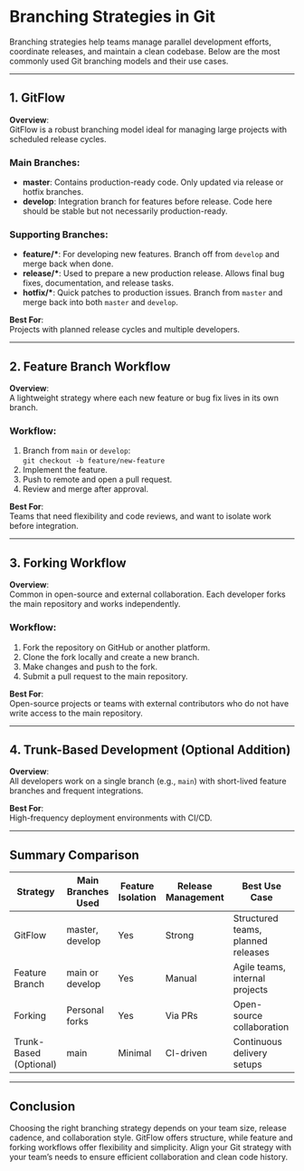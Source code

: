 # Branching Strategies in Git

Branching strategies help teams manage parallel development efforts, coordinate releases, and maintain a clean codebase. Below are the most commonly used Git branching models and their use cases.

---

## 1. GitFlow

**Overview**:  
GitFlow is a robust branching model ideal for managing large projects with scheduled release cycles.

### Main Branches:
- **master**: Contains production-ready code. Only updated via release or hotfix branches.
- **develop**: Integration branch for features before release. Code here should be stable but not necessarily production-ready.

### Supporting Branches:
- **feature/\***: For developing new features. Branch off from `develop` and merge back when done.
- **release/\***: Used to prepare a new production release. Allows final bug fixes, documentation, and release tasks.
- **hotfix/\***: Quick patches to production issues. Branch from `master` and merge back into both `master` and `develop`.

**Best For**:  
Projects with planned release cycles and multiple developers.

---

## 2. Feature Branch Workflow

**Overview**:  
A lightweight strategy where each new feature or bug fix lives in its own branch.

### Workflow:
1. Branch from `main` or `develop`:  
   `git checkout -b feature/new-feature`
2. Implement the feature.
3. Push to remote and open a pull request.
4. Review and merge after approval.

**Best For**:  
Teams that need flexibility and code reviews, and want to isolate work before integration.

---

## 3. Forking Workflow

**Overview**:  
Common in open-source and external collaboration. Each developer forks the main repository and works independently.

### Workflow:
1. Fork the repository on GitHub or another platform.
2. Clone the fork locally and create a new branch.
3. Make changes and push to the fork.
4. Submit a pull request to the main repository.

**Best For**:  
Open-source projects or teams with external contributors who do not have write access to the main repository.

---

## 4. Trunk-Based Development (Optional Addition)

**Overview**:  
All developers work on a single branch (e.g., `main`) with short-lived feature branches and frequent integrations.

**Best For**:  
High-frequency deployment environments with CI/CD.

---

## Summary Comparison

| Strategy             | Main Branches Used | Feature Isolation | Release Management | Best Use Case                  |
|----------------------|--------------------|-------------------|--------------------|-------------------------------|
| GitFlow              | master, develop    | Yes               | Strong             | Structured teams, planned releases |
| Feature Branch       | main or develop    | Yes               | Manual             | Agile teams, internal projects |
| Forking              | Personal forks     | Yes               | Via PRs            | Open-source collaboration     |
| Trunk-Based (Optional)| main               | Minimal           | CI-driven          | Continuous delivery setups     |

---

## Conclusion

Choosing the right branching strategy depends on your team size, release cadence, and collaboration style. GitFlow offers structure, while feature and forking workflows offer flexibility and simplicity. Align your Git strategy with your team’s needs to ensure efficient collaboration and clean code history.
